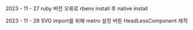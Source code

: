 2023 - 11 - 27
ruby 버전 오류로 rbenv install 후 native install

2023 - 11 - 28
SVG import를 위해 metro 설정
버튼 HeadLessComponent 제작
